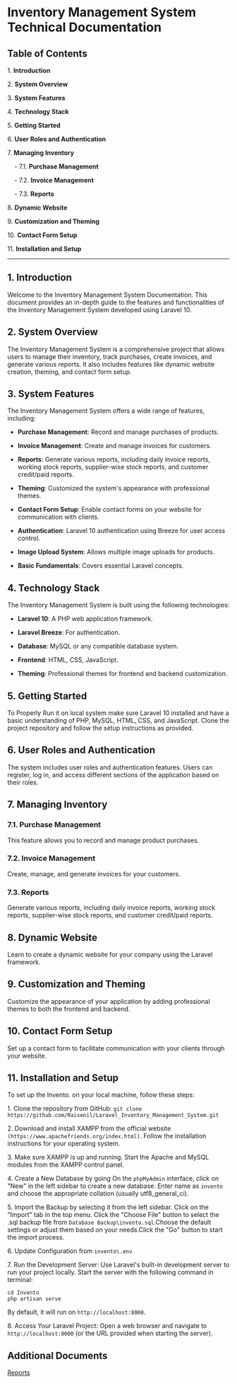# Inventory Management System Technical Documentation

## Table of Contents

1\. **Introduction**

2\. **System Overview**

3\. **System Features**

4\. **Technology Stack**

5\. **Getting Started**

6\. **User Roles and Authentication**

7\. **Managing Inventory**

    - 7.1. **Purchase Management**

    - 7.2. **Invoice Management**

    - 7.3. **Reports**

8\. **Dynamic Website**

9\. **Customization and Theming**

10\. **Contact Form Setup**

11\. **Installation and Setup**

---

## 1. Introduction

Welcome to the Inventory Management System Documentation. This document provides an in-depth guide to the features and functionalities of the Inventory Management System developed using Laravel 10.

## 2. System Overview

The Inventory Management System is a comprehensive project that allows users to manage their inventory, track purchases, create invoices, and generate various reports. It also includes features like dynamic website creation, theming, and contact form setup.

## 3. System Features

The Inventory Management System offers a wide range of features, including:

- **Purchase Management**: Record and manage purchases of products.

- **Invoice Management**: Create and manage invoices for customers.

- **Reports**: Generate various reports, including daily invoice reports, working stock reports, supplier-wise stock reports, and customer credit/paid reports.

- **Theming**: Customized the system's appearance with professional themes.

- **Contact Form Setup**: Enable contact forms on your website for communication with clients.

- **Authentication**: Laravel 10 authentication using Breeze for user access control.

- **Image Upload System**: Allows multiple image uploads for products.

- **Basic Fundamentals**: Covers essential Laravel concepts.

## 4. Technology Stack

The Inventory Management System is built using the following technologies:

- **Laravel 10**: A PHP web application framework.

- **Laravel Breeze**: For authentication.

- **Database**: MySQL or any compatible database system.

- **Frontend**: HTML, CSS, JavaScript.

- **Theming**: Professional themes for frontend and backend customization.

## 5. Getting Started

To Properly Run it on local system make sure Laravel 10 installed and have a basic understanding of PHP, MySQL, HTML, CSS, and JavaScript. Clone the project repository and follow the setup instructions as provided.

## 6. User Roles and Authentication

The system includes user roles and authentication features. Users can register, log in, and access different sections of the application based on their roles.

## 7. Managing Inventory

### 7.1. Purchase Management

This feature allows you to record and manage product purchases.

### 7.2. Invoice Management

Create, manage, and generate invoices for your customers.

### 7.3. Reports

Generate various reports, including daily invoice reports, working stock reports, supplier-wise stock reports, and customer credit/paid reports.

## 8. Dynamic Website

Learn to create a dynamic website for your company using the Laravel framework.

## 9. Customization and Theming

Customize the appearance of your application by adding professional themes to both the frontend and backend.

## 10. Contact Form Setup

Set up a contact form to facilitate communication with your clients through your website.

## 11. Installation and Setup

To set up the Invento. on your local machine, follow these steps:

1\. Clone the repository from GitHub: `git clone https://github.com/Raisenil/Laravel_Inventory_Management_System.git`

2\. Download and install XAMPP from the official website `(https://www.apachefriends.org/index.html)`. Follow the installation instructions for your operating system.

3\. Make sure XAMPP is up and running. Start the Apache and MySQL modules from the XAMPP control panel.

4\. Create a New Database by going On the `phpMyAdmin` interface, click on "New" in the left sidebar to create a new database.
Enter name as `invento` and choose the appropriate collation (usually utf8_general_ci).

5\. Import the Backup by selecting it from the left sidebar. Click on the "Import" tab in the top menu. Click the "Choose File" button to select the .sql backup file from `Database Backup\invento.sql`.Choose the default settings or adjust them based on your needs.Click the "Go" button to start the import process.

6\. Update Configuration from `invento\.env`

7\. Run the Development Server:
Use Laravel's built-in development server to run your project locally. Start the server with the following command in terminal:

    cd Invento
    php artisan serve

By default, it will run on `http://localhost:8000`.

8\. Access Your Laravel Project:
Open a web browser and navigate to `http://localhost:8000` (or the URL provided when starting the server).

## Additional Documents

[Reports](Inventory_Management_System_Documentation.pdf)